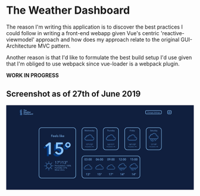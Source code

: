 # The Weather Dashboard
The reason I'm writing this application is to discover the best practices I could follow in writing a front-end webapp given Vue's centric 'reactive-viewmodel' approach and how does my approach relate to the original GUI-Architecture MVC pattern.

Another reason is that I'd like to formulate the best build setup I'd use given that I'm obliged to use webpack since vue-loader is a webpack plugin.

**WORK IN PROGRESS**

## Screenshot as of 27th of June 2019
![The Weather Dashboard](/screenshots/screenshot_june_27_2019.png?raw=true "The Weather Dashboard")
